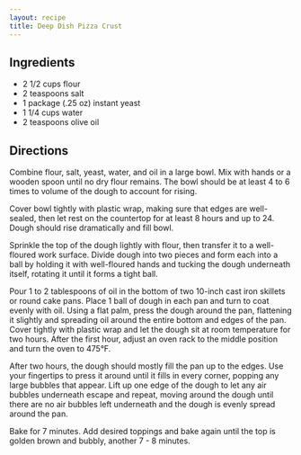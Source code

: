 ```yaml
---
layout: recipe
title: Deep Dish Pizza Crust
---
```


## Ingredients

* 2 1/2 cups flour
* 2 teaspoons salt
* 1 package (.25 oz) instant yeast
* 1 1/4 cups water
* 2 teaspoons olive oil

## Directions

Combine flour, salt, yeast, water, and oil in a large bowl. Mix with
hands or a wooden spoon until no dry flour remains. The bowl should be
at least 4 to 6 times to volume of the dough to account for rising.

Cover bowl tightly with plastic wrap, making sure that edges are
well-sealed, then let rest on the countertop for at least 8 hours and up
to 24. Dough should rise dramatically and fill bowl.

Sprinkle the top of the dough lightly with flour, then transfer it to a
well-floured work surface. Divide dough into two pieces and form each
into a ball by holding it with well-floured hands and tucking the dough
underneath itself, rotating it until it forms a tight ball.

Pour 1 to 2 tablespoons of oil in the bottom of two 10-inch cast iron
skillets or round cake pans. Place 1 ball of dough in each pan and turn
to coat evenly with oil. Using a flat palm, press the dough around the
pan, flattening it slightly and spreading oil around the entire bottom
and edges of the pan. Cover tightly with plastic wrap and let the dough
sit at room temperature for two hours. After the first hour, adjust an
oven rack to the middle position and turn the oven to 475°F.

After two hours, the dough should mostly fill the pan up to the edges.
Use your fingertips to press it around until it fills in every corner,
popping any large bubbles that appear. Lift up one edge of the dough to
let any air bubbles underneath escape and repeat, moving around the
dough until there are no air bubbles left underneath and the dough is
evenly spread around the pan.

Bake for 7 minutes. Add desired toppings and bake again until the top is
golden brown and bubbly, another 7 - 8 minutes.
